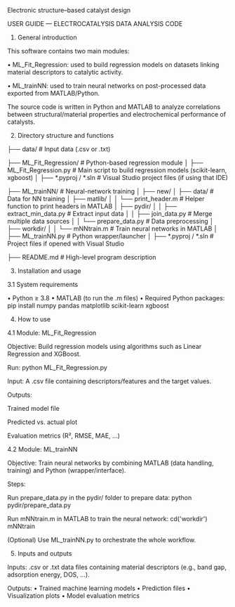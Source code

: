 Electronic structure–based catalyst design

USER GUIDE — ELECTROCATALYSIS DATA ANALYSIS CODE

1. General introduction

This software contains two main modules:

• ML_Fit_Regression: used to build regression models on datasets linking material descriptors to catalytic activity.

• ML_trainNN: used to train neural networks on post-processed data exported from MATLAB/Python.

The source code is written in Python and MATLAB to analyze correlations between structural/material properties and electrochemical performance of catalysts.

2. Directory structure and functions

├── data/                         # Input data (.csv or .txt)

├── ML_Fit_Regression/            # Python-based regression module
│   ├── ML_Fit_Regression.py      # Main script to build regression models (scikit-learn, xgboost)
│   ├── *.pyproj / *.sln          # Visual Studio project files (if using that IDE)

├── ML_trainNN/                   # Neural-network training
│   ├── new/
│   ├── data/                     # Data for NN training
│   ├── matlib/
│   │   └── print_header.m        # Helper function to print headers in MATLAB
│   ├── pydir/
│   │   ├── extract_min_data.py   # Extract input data
│   │   ├── join_data.py          # Merge multiple data sources
│   │   └── prepare_data.py       # Data preprocessing
│   ├── workdir/
│   │   └── mNNtrain.m            # Train neural networks in MATLAB
│   ├── ML_trainNN.py             # Python wrapper/launcher
│   ├── *.pyproj / *.sln          # Project files if opened with Visual Studio

├── README.md                     # High-level program description


3. Installation and usage

3.1 System requirements

• Python ≥ 3.8
• MATLAB (to run the .m files)
• Required Python packages:
pip install numpy pandas matplotlib scikit-learn xgboost

4. How to use

4.1 Module: ML_Fit_Regression

Objective: Build regression models using algorithms such as Linear Regression and XGBoost.

Run:
python ML_Fit_Regression.py

Input: A .csv file containing descriptors/features and the target values.

Outputs:

Trained model file

Predicted vs. actual plot

Evaluation metrics (R², RMSE, MAE, …)

4.2 Module: ML_trainNN

Objective: Train neural networks by combining MATLAB (data handling, training) and Python (wrapper/interface).

Steps:

Run prepare_data.py in the pydir/ folder to prepare data:
python pydir/prepare_data.py

Run mNNtrain.m in MATLAB to train the neural network:
cd('workdir')
mNNtrain

(Optional) Use ML_trainNN.py to orchestrate the whole workflow.


5. Inputs and outputs

Inputs: .csv or .txt data files containing material descriptors (e.g., band gap, adsorption energy, DOS, …).

Outputs:
• Trained machine learning models
• Prediction files
• Visualization plots
• Model evaluation metrics
